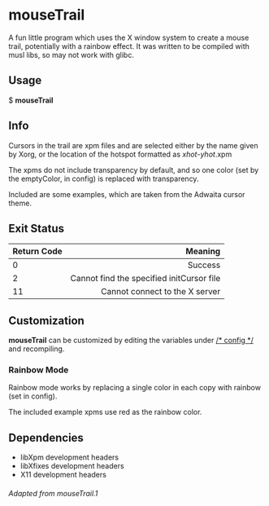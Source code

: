mouseTrail
==========
A fun little program which uses the X window system
to create a mouse trail, potentially with a rainbow effect.
It was written to be compiled with musl libs, so may not
work with glibc.

Usage
-----
$ **mouseTrail**

Info
----
Cursors in the trail are xpm files and are selected
either by the name given by Xorg, or the location of
the hotspot formatted as *xhot*-*yhot*.xpm

The xpms do not include transparency by default, and
so one color (set by the emptyColor, in config) is
replaced with transparency.

Included are some examples, which are taken from the
Adwaita cursor theme.

Exit Status
-----------
| Return Code |                                   Meaning |
| :---------- | ----------------------------------------: |
| 0           |                                   Success |
| 2           | Cannot find the specified initCursor file |
| 11          |            Cannot connect to the X server |

Customization
-------------
**mouseTrail** can be customized by editing the variables
under <ins>/* config */</ins> and recompiling.

### Rainbow Mode
Rainbow mode works by replacing a single color in each copy
with rainbow (set in config).

The included example xpms use red as the rainbow color.

Dependencies
------------
- libXpm development headers
- libXfixes development headers
- X11 development headers

###### Adapted from mouseTrail.1
